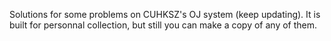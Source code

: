 Solutions for some problems on CUHKSZ's OJ system (keep updating). It is built for personnal collection, but still you can make a copy of any of them.
